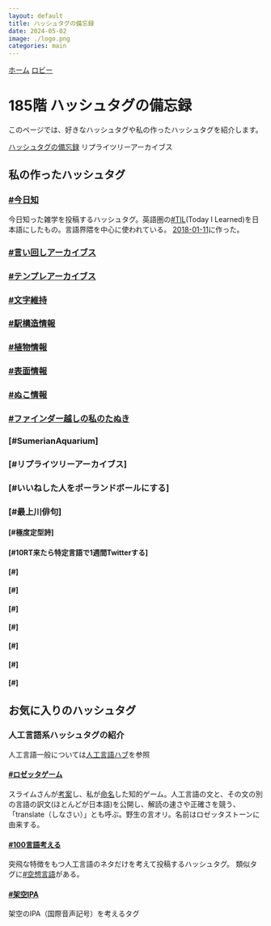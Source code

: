 ```yaml
---
layout: default
title: ハッシュタグの備忘録
date: 2024-05-02
image: ./logo.png
categories: main
---
```

[ホーム](./index) [ロビー](144)
# 185階 ハッシュタグの備忘録
このページでは、好きなハッシュタグや私の作ったハッシュタグを紹介します。

[ハッシュタグの備忘録](https://twitter.com/Mikanixonable/status/1014999475029303297) リプライツリーアーカイブス

## 私の作ったハッシュタグ
### [#今日知](https://twitter.com/search?q=%23%E4%BB%8A%E6%97%A5%E7%9F%A5&src=typed_query&f=live)
今日知った雑学を投稿するハッシュタグ。英語圏の[#TIL](https://twitter.com/search?q=%23TIL&src=typed_query&f=live)(Today I Learned)を日本語にしたもの。言語界隈を中心に使われている。
[2018-01-11](https://twitter.com/Mikanixonable/status/951391195715878912)に作った。

### [#言い回しアーカイブス](https://twitter.com/search?q=%23%E8%A8%80%E3%81%84%E5%9B%9E%E3%81%97%E3%82%A2%E3%83%BC%E3%82%AB%E3%82%A4%E3%83%96%E3%82%B9&src=typed_query&f=live)

### [#テンプレアーカイブス](https://twitter.com/search?q=%23%E3%83%86%E3%83%B3%E3%83%97%E3%83%AC%E3%82%A2%E3%83%BC%E3%82%AB%E3%82%A4%E3%83%96%E3%82%B9&src=typed_query&f=live)



### [#文字維持](https://twitter.com/search?q=%23%E6%96%87%E5%AD%97%E7%B6%AD%E6%8C%81&src=typed_query&f=live)

### [#駅構造情報](https://twitter.com/search?q=%23%E9%A7%85%E6%A7%8B%E9%80%A0%E6%83%85%E5%A0%B1&src=typed_query&f=live)
### [#植物情報](https://twitter.com/search?q=%23%E6%A4%8D%E7%89%A9%E6%83%85%E5%A0%B1&src=typed_query&f=live)
### [#表面情報](https://twitter.com/search?q=%23%E8%A1%A8%E9%9D%A2%E6%83%85%E5%A0%B1&src=typed_query&f=live)
### [#ぬこ情報](https://twitter.com/search?q=%23%E3%81%AC%E3%81%93%E6%83%85%E5%A0%B1&src=typed_query&f=live)

### [#ファインダー越しの私のたぬき](https://twitter.com/hashtag/%E3%83%95%E3%82%A1%E3%82%A4%E3%83%B3%E3%83%80%E3%83%BC%E8%B6%8A%E3%81%97%E3%81%AE%E7%A7%81%E3%81%AE%E3%81%9F%E3%81%AC%E3%81%8D?f=live)


### [#SumerianAquarium]
### [#リプライツリーアーカイブス]
### [#いいねした人をポーランドボールにする]
### [#最上川俳句]

#### [#極度定型詩]
#### [#10RT来たら特定言語で1週間Twitterする]
#### [#]
#### [#]
#### [#]
#### [#]
#### [#]
#### [#]
#### [#]




## お気に入りのハッシュタグ

### 人工言語系ハッシュタグの紹介
人工言語一般については[人工言語ハブ](128)を参照
#### [#ロゼッタゲーム](https://twitter.com/search?q=%23%E3%83%AD%E3%82%BC%E3%83%83%E3%82%BF%E3%82%B2%E3%83%BC%E3%83%A0&src=typed_query&f=live)

スライムさんが[考案](https://twitter.com/slaimsan/status/895593226752581633)し、私が[命名](https://twitter.com/Mikanixonable/status/895597357575749632)した知的ゲーム。人工言語の文と、その文の別の言語の訳文(ほとんどが日本語)を公開し、解読の速さや正確さを競う、「translate（しなさい）」とも呼ぶ。野生の言オリ。名前はロゼッタストーンに由来する。

#### [#100言語考える](https://twitter.com/search?q=%23100%E8%A8%80%E8%AA%9E%E8%80%83%E3%81%88%E3%82%8B&src=typed_query&f=live)
突飛な特徴をもつ人工言語のネタだけを考えて投稿するハッシュタグ。
類似タグに[#空想言語](https://twitter.com/search?q=%23%E7%A9%BA%E6%83%B3%E8%A8%80%E8%AA%9E&src=typed_query&f=live)がある。

#### [#架空IPA](https://twitter.com/search?q=%23%E6%9E%B6%E7%A9%BAIPA&src=typed_query&f=live)
架空のIPA（国際音声記号）を考えるタグ